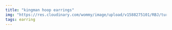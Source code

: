 ```yaml
---
title: "kingman hoop earrings"
img: "https://res.cloudinary.com/wommy/image/upload/v1588275101/RBJ/turquoise/kingman/3_czzw3l.jpg"
tags: earring
---
```

